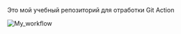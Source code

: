 Это мой учебный репозиторий для отработки Git Action

![My_workflow](https://github.com/ilia-rassolov/second_workflow/actions/workflows/setup/badge.svg)

